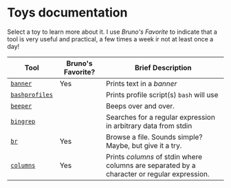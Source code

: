 # Toys documentation

Select a toy to learn more about it.  I use _Bruno's Favorite_ to indicate that a tool is very useful and practical, a few times a week ir not at least once a day!

| Tool | Bruno's Favorite? | Brief Description |
| ---- | ----------------- | ----------------- |
| [`banner`](banner.md) | Yes | Prints text in a _banner_ |
| [`bashprofiles`](bashprofiles.md) | | Prints profile script(s) `bash` will use |
| [`beeper`](beeper.md) | | Beeps over and over. |
| [`bingrep`](bingrep.md) | | Searches for a regular expression in arbitrary data from stdin |
| [`br`](br.md) | Yes | Browse a file.  Sounds simple?  Maybe, but give it a try. |
| [`columns`](columns.md) | Yes | Prints _columns_ of stdin where columns are separated by a character or regular expression. |

